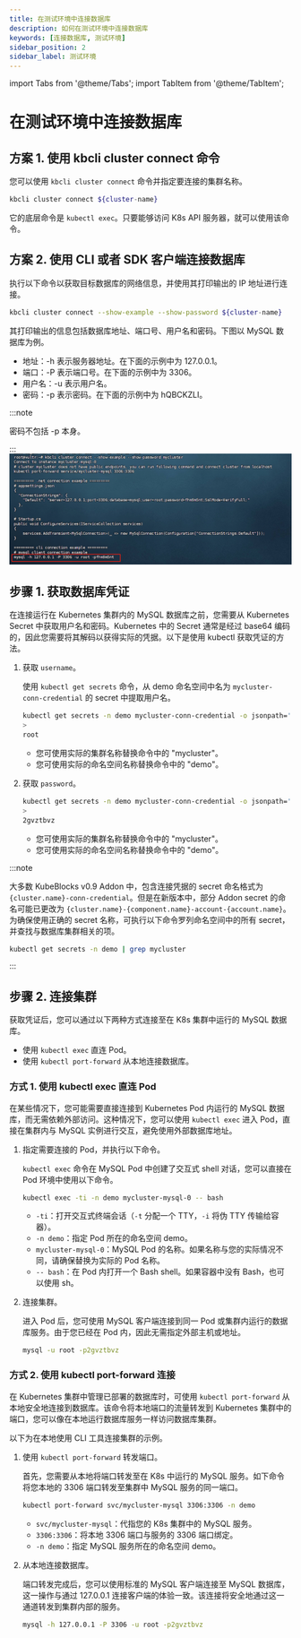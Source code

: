 ```yaml
---
title: 在测试环境中连接数据库
description: 如何在测试环境中连接数据库
keywords: [连接数据库, 测试环境]
sidebar_position: 2
sidebar_label: 测试环境
---
```


import Tabs from '@theme/Tabs';
import TabItem from '@theme/TabItem';

# 在测试环境中连接数据库

<Tabs>

<TabItem value="kbcli" label="kbcli" default>

## 方案 1. 使用 kbcli cluster connect 命令

您可以使用 `kbcli cluster connect` 命令并指定要连接的集群名称。

```bash
kbcli cluster connect ${cluster-name}
```

它的底层命令是 `kubectl exec`。只要能够访问 K8s API 服务器，就可以使用该命令。

## 方案 2. 使用 CLI 或者 SDK 客户端连接数据库

执行以下命令以获取目标数据库的网络信息，并使用其打印输出的 IP 地址进行连接。

```bash
kbcli cluster connect --show-example --show-password ${cluster-name}
```

其打印输出的信息包括数据库地址、端口号、用户名和密码。下图以 MySQL 数据库为例。

- 地址：-h 表示服务器地址。在下面的示例中为 127.0.0.1。
- 端口：-P 表示端口号。在下面的示例中为 3306。
- 用户名：-u 表示用户名。
- 密码：-p 表示密码。在下面的示例中为 hQBCKZLI。

:::note

密码不包括 -p 本身。

:::
![testing env](../img/../../img/connect-to-database-in-testing-env.png)

</TabItem>

<TabItem value="kubectl" label="kubeclt">

## 步骤 1. 获取数据库凭证

在连接运行在 Kubernetes 集群内的 MySQL 数据库之前，您需要从 Kubernetes Secret 中获取用户名和密码。Kubernetes 中的 Secret 通常是经过 base64 编码的，因此您需要将其解码以获得实际的凭据。以下是使用 kubectl 获取凭证的方法。

1. 获取 `username`。

   使用 `kubectl get secrets` 命令，从 demo 命名空间中名为 `mycluster-conn-credential` 的 secret 中提取用户名。

   ```bash
   kubectl get secrets -n demo mycluster-conn-credential -o jsonpath='{.data.username}' | base64 -d
   >
   root
   ```

   - 您可使用实际的集群名称替换命令中的 "mycluster"。
   - 您可使用实际的命名空间名称替换命令中的 "demo"。

2. 获取 `password`。

   ```bash
   kubectl get secrets -n demo mycluster-conn-credential -o jsonpath='{.data.password}' | base64 -d
   >
   2gvztbvz
   ```

   - 您可使用实际的集群名称替换命令中的 "mycluster"。
   - 您可使用实际的命名空间名称替换命令中的 "demo"。

:::note

大多数 KubeBlocks v0.9 Addon 中，包含连接凭据的 secret 命名格式为 `{cluster.name}-conn-credential`。但是在新版本中，部分 Addon secret 的命名可能已更改为 `{cluster.name}-{component.name}-account-{account.name}`。为确保使用正确的 secret 名称，可执行以下命令罗列命名空间中的所有 secret，并查找与数据库集群相关的项。

```bash
kubectl get secrets -n demo | grep mycluster
```

:::

## 步骤 2. 连接集群

获取凭证后，您可以通过以下两种方式连接至在 K8s 集群中运行的 MySQL 数据库。

- 使用 `kubectl exec` 直连 Pod。
- 使用 `kubectl port-forward` 从本地连接数据库。

### 方式 1. 使用 kubectl exec 直连 Pod

在某些情况下，您可能需要直接连接到 Kubernetes Pod 内运行的 MySQL 数据库，而无需依赖外部访问。这种情况下，您可以使用 `kubectl exec` 进入 Pod，直接在集群内与 MySQL 实例进行交互，避免使用外部数据库地址。

1. 指定需要连接的 Pod，并执行以下命令。

   `kubectl exec` 命令在 MySQL Pod 中创建了交互式 shell 对话，您可以直接在 Pod 环境中使用以下命令。

   ```bash
   kubectl exec -ti -n demo mycluster-mysql-0 -- bash
   ```

   - `-ti`：打开交互式终端会话（`-t` 分配一个 TTY，`-i` 将伪 TTY 传输给容器）。
   - `-n demo`：指定 Pod 所在的命名空间 demo。
   - `mycluster-mysql-0`：MySQL Pod 的名称。如果名称与您的实际情况不同，请确保替换为实际的 Pod 名称。
   - `-- bash`：在 Pod 内打开一个 Bash shell。如果容器中没有 Bash，也可以使用 sh。

2. 连接集群。

   进入 Pod 后，您可使用 MySQL 客户端连接到同一 Pod 或集群内运行的数据库服务。由于您已经在 Pod 内，因此无需指定外部主机或地址。

   ```bash
   mysql -u root -p2gvztbvz
   ```

### 方式 2. 使用 kubectl port-forward 连接

在 Kubernetes 集群中管理已部署的数据库时，可使用 `kubectl port-forward` 从本地安全地连接到数据库。该命令将本地端口的流量转发到 Kubernetes 集群中的端口，您可以像在本地运行数据库服务一样访问数据库集群。

以下为在本地使用 CLI 工具连接集群的示例。

1. 使用 `kubectl port-forward` 转发端口。

   首先，您需要从本地将端口转发至在 K8s 中运行的 MySQL 服务。如下命令将您本地的 3306 端口转发至集群中 MySQL 服务的同一端口。

   ```bash
   kubectl port-forward svc/mycluster-mysql 3306:3306 -n demo
   ```

   - `svc/mycluster-mysql`：代指您的 K8s 集群中的 MySQL 服务。
   - `3306:3306`：将本地 3306 端口与服务的 3306 端口绑定。
   - `-n demo`：指定 MySQL 服务所在的命名空间 demo。

2. 从本地连接数据库。

   端口转发完成后，您可以使用标准的 MySQL 客户端连接至 MySQL 数据库，这一操作与通过 127.0.0.1 连接客户端的体验一致。该连接将安全地通过这一通道转发到集群内部的服务。

   ```bash
   mysql -h 127.0.0.1 -P 3306 -u root -p2gvztbvz
   ```

</TabItem>

</Tabs>

